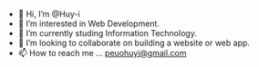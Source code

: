 - 👋 Hi, I’m @Huy-i
- 👀 I’m interested in Web Development.
- 🌱 I’m currently studing Information Technology.
- 💞️ I’m looking to collaborate on building a website or web app.
- 📫 How to reach me ... peuohuyi@gmail.com 
<!---
Huy-i/Huy-i is a ✨ special ✨ repository because its `README.md` (this file) appears on your GitHub profile.
You can click the Preview link to take a look at your changes.
--->
